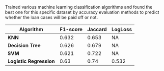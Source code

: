 Trained various machine learning classification algorithms and found the best one for this specific dataset by accuracy evaluation 
methods to predict whether the loan cases will be paid off or not.


| **Algorithm**           | **F1-score** | **Jaccard** | **LogLoss** |
|-------------------------|--------------|-------------|-------------|
| **KNN**                 | 0.632        | 0.653       | NA          |
| **Decision Tree**       | 0.626        | 0.679       | NA          |
| **SVM**                 | 0.621        | 0.722       | NA          |
| **Logistic Regression** | 0.63         | 0.74        | 0.532       |
